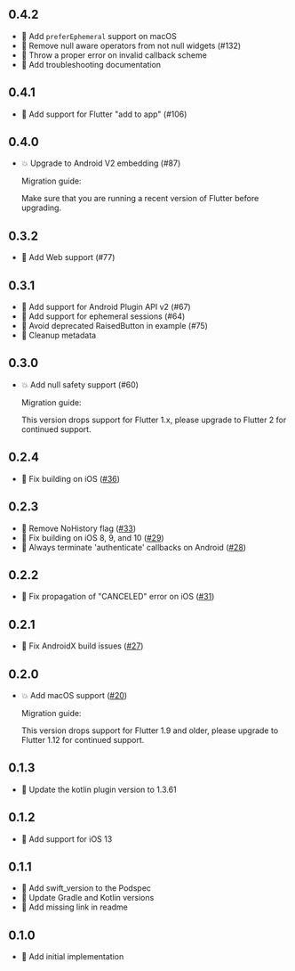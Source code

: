 ## 0.4.2

- 🎉 Add `preferEphemeral` support on macOS
- 🐛 Remove null aware operators from not null widgets (#132)
- 🐛 Throw a proper error on invalid callback scheme
- 🌹 Add troubleshooting documentation

## 0.4.1

- 🎉 Add support for Flutter "add to app" (#106)

## 0.4.0

- 💥 Upgrade to Android V2 embedding (#87)

  Migration guide:

  Make sure that you are running a recent version of Flutter before upgrading.

## 0.3.2

- 🎉 Add Web support (#77)

## 0.3.1

- 🎉 Add support for Android Plugin API v2 (#67)
- 🎉 Add support for ephemeral sessions (#64)
- 🌹 Avoid deprecated RaisedButton in example (#75)
- 🌹 Cleanup metadata

## 0.3.0

- 💥 Add null safety support (#60)

  Migration guide:

  This version drops support for Flutter 1.x, please upgrade to Flutter 2 for continued support.

## 0.2.4

- 🐛 Fix building on iOS ([#36](https://github.com/LinusU/flutter_web_auth/pull/36))

## 0.2.3

- 🐛 Remove NoHistory flag ([#33](https://github.com/LinusU/flutter_web_auth/pull/33))
- 🐛 Fix building on iOS 8, 9, and 10 ([#29](https://github.com/LinusU/flutter_web_auth/pull/29))
- 🐛 Always terminate 'authenticate' callbacks on Android ([#28](https://github.com/LinusU/flutter_web_auth/pull/28))

## 0.2.2

- 🐛 Fix propagation of "CANCELED" error on iOS ([#31](https://github.com/LinusU/flutter_web_auth/pull/31))

## 0.2.1

- 🐛 Fix AndroidX build issues ([#27](https://github.com/LinusU/flutter_web_auth/pull/27))

## 0.2.0

- 💥 Add macOS support ([#20](https://github.com/LinusU/flutter_web_auth/pull/20))

  Migration guide:

  This version drops support for Flutter 1.9 and older, please upgrade to Flutter 1.12 for continued support.

## 0.1.3

- 🎉 Update the kotlin plugin version to 1.3.61

## 0.1.2

- 🎉 Add support for iOS 13

## 0.1.1

- 🐛 Add swift_version to the Podspec
- 🐛 Update Gradle and Kotlin versions
- 🐛 Add missing link in readme

## 0.1.0

- 🎉 Add initial implementation
